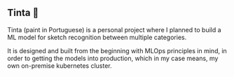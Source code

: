 ## Tinta 🎨 
Tinta (paint in Portuguese) is a personal project where I planned to build a ML model for sketch recognition
between multiple categories.

It is designed and built from the beginning with MLOps principles in mind, in order to getting the models 
into production, which in my case means, my own on-premise kubernetes cluster.
